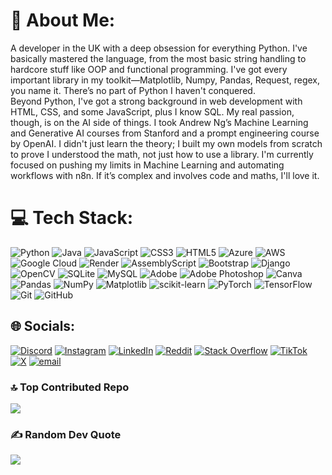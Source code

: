 # 💫 About Me:
A developer in the UK with a deep obsession for everything Python. I've basically mastered the language, from the most basic string handling to hardcore stuff like OOP and functional programming. I've got every important library in my toolkit—Matplotlib, Numpy, Pandas, Request, regex, you name it. There’s no part of Python I haven't conquered.<br>Beyond Python, I've got a strong background in web development with HTML, CSS, and some JavaScript, plus I know SQL. My real passion, though, is on the AI side of things. I took Andrew Ng’s Machine Learning and Generative AI courses from Stanford and a prompt engineering course by OpenAI. I didn't just learn the theory; I built my own models from scratch to prove I understood the math, not just how to use a library. I'm currently focused on pushing my limits in Machine Learning and automating workflows with n8n. If it’s complex and involves code and maths, I'll love it. 

# 💻 Tech Stack:
![Python](https://img.shields.io/badge/python-3670A0?style=for-the-badge&logo=python&logoColor=ffdd54) ![Java](https://img.shields.io/badge/java-%23ED8B00.svg?style=for-the-badge&logo=openjdk&logoColor=white) ![JavaScript](https://img.shields.io/badge/javascript-%23323330.svg?style=for-the-badge&logo=javascript&logoColor=%23F7DF1E) ![CSS3](https://img.shields.io/badge/css3-%231572B6.svg?style=for-the-badge&logo=css3&logoColor=white) ![HTML5](https://img.shields.io/badge/html5-%23E34F26.svg?style=for-the-badge&logo=html5&logoColor=white) ![Azure](https://img.shields.io/badge/azure-%230072C6.svg?style=for-the-badge&logo=microsoftazure&logoColor=white) ![AWS](https://img.shields.io/badge/AWS-%23FF9900.svg?style=for-the-badge&logo=amazon-aws&logoColor=white) ![Google Cloud](https://img.shields.io/badge/GoogleCloud-%234285F4.svg?style=for-the-badge&logo=google-cloud&logoColor=white) ![Render](https://img.shields.io/badge/Render-%46E3B7.svg?style=for-the-badge&logo=render&logoColor=white) ![AssemblyScript](https://img.shields.io/badge/assembly%20script-%23000000.svg?style=for-the-badge&logo=assemblyscript&logoColor=white) ![Bootstrap](https://img.shields.io/badge/bootstrap-%238511FA.svg?style=for-the-badge&logo=bootstrap&logoColor=white) ![Django](https://img.shields.io/badge/django-%23092E20.svg?style=for-the-badge&logo=django&logoColor=white) ![OpenCV](https://img.shields.io/badge/opencv-%23white.svg?style=for-the-badge&logo=opencv&logoColor=white) ![SQLite](https://img.shields.io/badge/sqlite-%2307405e.svg?style=for-the-badge&logo=sqlite&logoColor=white) ![MySQL](https://img.shields.io/badge/mysql-4479A1.svg?style=for-the-badge&logo=mysql&logoColor=white) ![Adobe](https://img.shields.io/badge/adobe-%23FF0000.svg?style=for-the-badge&logo=adobe&logoColor=white) ![Adobe Photoshop](https://img.shields.io/badge/adobe%20photoshop-%2331A8FF.svg?style=for-the-badge&logo=adobe%20photoshop&logoColor=white) ![Canva](https://img.shields.io/badge/Canva-%2300C4CC.svg?style=for-the-badge&logo=Canva&logoColor=white) ![Pandas](https://img.shields.io/badge/pandas-%23150458.svg?style=for-the-badge&logo=pandas&logoColor=white) ![NumPy](https://img.shields.io/badge/numpy-%23013243.svg?style=for-the-badge&logo=numpy&logoColor=white) ![Matplotlib](https://img.shields.io/badge/Matplotlib-%23ffffff.svg?style=for-the-badge&logo=Matplotlib&logoColor=black) ![scikit-learn](https://img.shields.io/badge/scikit--learn-%23F7931E.svg?style=for-the-badge&logo=scikit-learn&logoColor=white) ![PyTorch](https://img.shields.io/badge/PyTorch-%23EE4C2C.svg?style=for-the-badge&logo=PyTorch&logoColor=white) ![TensorFlow](https://img.shields.io/badge/TensorFlow-%23FF6F00.svg?style=for-the-badge&logo=TensorFlow&logoColor=white) ![Git](https://img.shields.io/badge/git-%23F05033.svg?style=for-the-badge&logo=git&logoColor=white) ![GitHub](https://img.shields.io/badge/github-%23121011.svg?style=for-the-badge&logo=github&logoColor=white)

## 🌐 Socials:
[![Discord](https://img.shields.io/badge/Discord-%237289DA.svg?logo=discord&logoColor=white)](https://discord.gg/<MYDISCORD>) [![Instagram](https://img.shields.io/badge/Instagram-%23E4405F.svg?logo=Instagram&logoColor=white)](https://instagram.com/<MYINSTAGRAM>) [![LinkedIn](https://img.shields.io/badge/LinkedIn-%230077B5.svg?logo=linkedin&logoColor=white)](https://linkedin.com/in/<MYLINEDIN>) [![Reddit](https://img.shields.io/badge/Reddit-%23FF4500.svg?logo=Reddit&logoColor=white)](https://reddit.com/user/<MYREDDIT>) [![Stack Overflow](https://img.shields.io/badge/-Stackoverflow-FE7A16?logo=stack-overflow&logoColor=white)](https://stackoverflow.com/users/<MYSTACKOVERFLOW>) [![TikTok](https://img.shields.io/badge/TikTok-%23000000.svg?logo=TikTok&logoColor=white)](https://tiktok.com/@<MYTIKTOK>) [![X](https://img.shields.io/badge/X-black.svg?logo=X&logoColor=white)](https://x.com/<MYTWITER>) [![email](https://img.shields.io/badge/Email-D14836?logo=gmail&logoColor=white)](mailto:<MYEMAIL>) 

### 🔝 Top Contributed Repo
![](https://github-contributor-stats.vercel.app/api?username=parhambeiraghdar&limit=5&theme=dark&combine_all_yearly_contributions=true)

### ✍️ Random Dev Quote
![](https://quotes-github-readme.vercel.app/api?type=horizontal&theme=radical)
